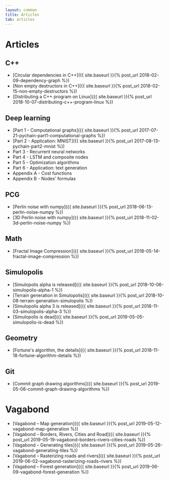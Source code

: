 ```yaml
---
layout: common
title: Articles
tab: articles
---
```

# Articles

## C++

* [Circular dependencies in C++]({{ site.baseurl }}{% post_url 2018-02-09-dependency-graph %})
* [Non empty destructors in C++]({{ site.baseurl }}{% post_url 2018-02-15-non-empty-destructors %})
* [Distributing a C++ program on Linux]({{ site.baseurl }}{% post_url 2018-10-07-distributing-c++-program-linux %})

## Deep learning

* [Part 1 - Computational graphs]({{ site.baseurl }}{% post_url 2017-07-21-pychain-part1-computational-graphs %})
* [Part 2 - Application: MNIST]({{ site.baseurl }}{% post_url 2017-08-13-pychain-part2-mnist %})
* Part 3 - Recurrent neural networks
* Part 4 - LSTM and composite nodes
* Part 5 - Optimization algorithms
* Part 6 - Application: text generation
* Appendix A - Cost functions
* Appendix B - Nodes' formulas

## PCG

* [Perlin noise with numpy]({{ site.baseurl }}{% post_url 2018-06-13-perlin-noise-numpy %})
* [3D Perlin noise with numpy]({{ site.baseurl }}{% post_url 2018-11-02-3d-perlin-noise-numpy %})

## Math

* [Fractal Image Compression]({{ site.baseurl }}{% post_url 2018-05-14-fractal-image-compression %})

## Simulopolis

* [Simulopolis alpha is released]({{ site.baseurl }}{% post_url 2018-10-06-simulopolis-alpha-1 %})
* [Terrain generation in Simulopolis]({{ site.baseurl }}{% post_url 2018-10-08-terrain-generation-simulopolis %})
* [Simulopolis alpha 3 is released]({{ site.baseurl }}{% post_url 2018-11-03-simulopolis-alpha-3 %})
* [Simulopolis is dead]({{ site.baseurl }}{% post_url 2019-05-05-simulopolis-is-dead %})

## Geometry

* [Fortune's algorithm, the details]({{ site.baseurl }}{% post_url 2018-11-18-fortune-algorithm-details %})

## Git

* [Commit graph drawing algorithms]({{ site.baseurl }}{% post_url 2019-05-06-commit-graph-drawing-algorithms %})

# Vagabond

* [Vagabond &#8211; Map generation]({{ site.baseurl }}{% post_url 2019-05-12-vagabond-map-generation %})
* [Vagabond &#8211; Borders, Rivers, Cities and Road]({{ site.baseurl }}{% post_url 2019-05-19-vagabond-borders-rivers-cities-roads %})
* [Vagabond &#8211; Generating tiles]({{ site.baseurl }}{% post_url 2019-05-26-vagabond-generating-tiles %})
* [Vagabond &#8211; Rasterizing roads and rivers]({{ site.baseurl }}{% post_url 2019-06-02-vagabond-rasterizing-roads-rivers %})
* [Vagabond &#8211; Forest generation]({{ site.baseurl }}{% post_url 2019-06-09-vagabond-forest-generation %})